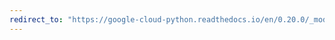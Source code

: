 ```yaml
---
redirect_to: "https://google-cloud-python.readthedocs.io/en/0.20.0/_modules/google/cloud/monitoring/resource.html"
---
```

